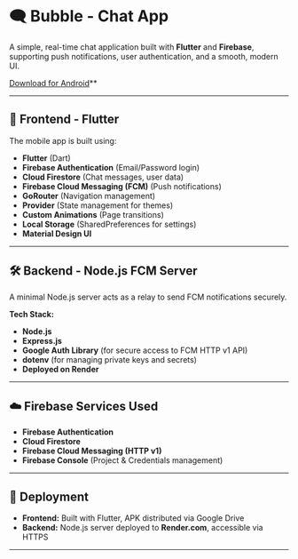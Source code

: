# 🗨️ Bubble - Chat App

A simple, real-time chat application built with **Flutter** and **Firebase**, supporting push notifications, user authentication, and a smooth, modern UI.

[Download for Android](https://drive.google.com/file/d/1X53C5jfdAiUASWiD6YCPBPRS20UAQOW4/view?usp=drive_link)**

---

## 📱 Frontend - Flutter

The mobile app is built using:

- **Flutter** (Dart)
- **Firebase Authentication** (Email/Password login)
- **Cloud Firestore** (Chat messages, user data)
- **Firebase Cloud Messaging (FCM)** (Push notifications)
- **GoRouter** (Navigation management)
- **Provider** (State management for themes)
- **Custom Animations** (Page transitions)
- **Local Storage** (SharedPreferences for settings)
- **Material Design UI**

---

## 🛠️ Backend - Node.js FCM Server

A minimal Node.js server acts as a relay to send FCM notifications securely.

**Tech Stack:**

- **Node.js**
- **Express.js**
- **Google Auth Library** (for secure access to FCM HTTP v1 API)
- **dotenv** (for managing private keys and secrets)
- **Deployed on Render**

---

## ☁️ Firebase Services Used

- **Firebase Authentication**
- **Cloud Firestore**
- **Firebase Cloud Messaging (HTTP v1)**
- **Firebase Console** (Project & Credentials management)

---

## 🚀 Deployment

- **Frontend:** Built with Flutter, APK distributed via Google Drive  
- **Backend:** Node.js server deployed to **Render.com**, accessible via HTTPS  

---

